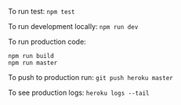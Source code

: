 To run test:
`npm test`

To run development locally:
`npm run dev`

To run production code:

```
npm run build
npm run master
```

To push to production run:
`git push heroku master`

To see production logs:
`heroku logs --tail`
